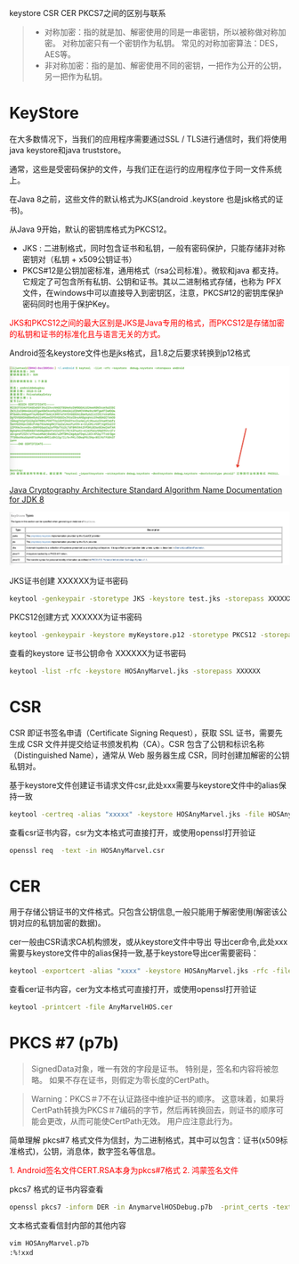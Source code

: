  keystore CSR CER PKCS7之间的区别与联系

 >- 对称加密：指的就是加、解密使用的同是一串密钥，所以被称做对称加密。 对称加密只有一个密钥作为私钥。 常见的对称加密算法：DES，AES等。
> - 非对称加密：指的是加、解密使用不同的密钥，一把作为公开的公钥，另一把作为私钥。


# KeyStore

在大多数情况下，当我们的应用程序需要通过SSL / TLS进行通信时，我们将使用java keystore和java truststore。

通常，这些是受密码保护的文件，与我们正在运行的应用程序位于同一文件系统上。

在Java 8之前，这些文件的默认格式为JKS(android .keystore 也是jsk格式的证书)。

从Java 9开始，默认的密钥库格式为PKCS12。

- JKS : 二进制格式，同时包含证书和私钥，一般有密码保护，只能存储非对称密钥对（私钥 + x509公钥证书）
- PKCS#12是公钥加密标准，通用格式（rsa公司标准）。微软和java 都支持。它规定了可包含所有私钥、公钥和证书。其以二进制格式存储，也称为 PFX 文件，在windows中可以直接导入到密钥区，注意，PKCS#12的密钥库保护密码同时也用于保护Key。

<font color=red>JKS和PKCS12之间的最大区别是JKS是Java专用的格式，而PKCS12是存储加密的私钥和证书的标准化且与语言无关的方式。</font>

Android签名keystore文件也是jks格式，且1.8之后要求转换到p12格式

![](assert/androidDebugKeystoreWarning.jpg)



[Java Cryptography Architecture Standard Algorithm Name Documentation for JDK 8](https://docs.oracle.com/javase/8/docs/technotes/guides/security/StandardNames.html)


![](assert/KeyStoreTypes.jpg)


JKS证书创建 XXXXXX为证书密码

```bash
keytool -genkeypair -storetype JKS -keystore test.jks -storepass XXXXXX
```

PKCS12创建方式 XXXXXX为证书密码
```bash
keytool -genkeypair -keystore myKeystore.p12 -storetype PKCS12 -storepass XXXXXX


```
查看的keystore 证书公钥命令 XXXXXX为证书密码

```bash
keytool -list -rfc -keystore HOSAnyMarvel.jks -storepass XXXXXX
```

# CSR
CSR 即证书签名申请（Certificate Signing Request），获取 SSL 证书，需要先生成 CSR 文件并提交给证书颁发机构（CA）。CSR 包含了公钥和标识名称（Distinguished Name），通常从 Web 服务器生成 CSR，同时创建加解密的公钥私钥对。

基于keystore文件创建证书请求文件csr,此处xxx需要与keystore文件中的alias保持一致

```bash
keytool -certreq -alias "xxxxx" -keystore HOSAnyMarvel.jks -file HOSAnyMarvel.csr
```

查看csr证书内容，csr为文本格式可直接打开，或使用openssl打开验证

```bash
openssl req  -text -in HOSAnyMarvel.csr
```
# CER

用于存储公钥证书的文件格式。只包含公钥信息,一般只能用于解密使用(解密该公钥对应的私钥加密的数据)。

cer一般由CSR请求CA机构颁发，或从keystore文件中导出
导出cer命令,此处xxx需要与keystore文件中的alias保持一致,基于keystore导出cer需要密码：

```bash
keytool -exportcert -alias "xxxx" -keystore HOSAnyMarvel.jks -rfc -file HOSAnyMarvel.cer -storepass 123456

```

查看cer证书内容，cer为文本格式可直接打开，或使用openssl打开验证

```bash
keytool -printcert -file AnyMarvelHOS.cer
```

# PKCS #7 (p7b)

>SignedData对象，唯一有效的字段是证书。 特别是，签名和内容将被忽略。 如果不存在证书，则假定为零长度的CertPath。

>Warning：PKCS＃7不在认证路径中维护证书的顺序。 这意味着，如果将CertPath转换为PKCS＃7编码的字节，然后再转换回去，则证书的顺序可能会更改，从而可能使CertPath无效。 用户应注意此行为。

简单理解 pkcs#7 格式文件为信封，为二进制格式，其中可以包含：证书(x509标准格式)，公钥，消息体，数字签名等信息。

<font color=red>
1. Android签名文件CERT.RSA本身为pkcs#7格式
2. 鸿蒙签名文件
</font>


pkcs7 格式的证书内容查看

```bash
openssl pkcs7 -inform DER -in AnymarvelHOSDebug.p7b  -print_certs -text
```

文本格式查看信封内部的其他内容

```bash
vim HOSAnyMarvel.p7b
:%!xxd
```
